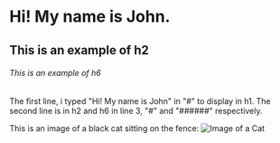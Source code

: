 # Hi! My name is John.
## This is an example of h2
###### This is an example of h6

The first line, i typed "Hi! My name is John" in "#" to display in h1.
The second line is in h2 and h6 in line 3, "#" and "######" respectively.

This is an image of a black cat sitting on the fence:
![Image of a Cat](https://upload.wikimedia.org/wikipedia/commons/4/4c/Blackcat-Lilith.jpg)
